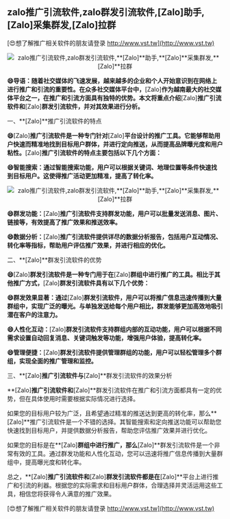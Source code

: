## **zalo推广引流软件,zalo群发引流软件,**[Zalo]**助手,**[Zalo]**采集群发,**[Zalo]**拉群**

[😍想了解推广相关软件的朋友请登录 http://www.vst.tw](http://www.vst.tw)

 <center><img src="https://vst.tw/MP4/tuiguang/png/8.png" alt="zalo推广引流软件,zalo群发引流软件,**[Zalo]**助手,**[Zalo]**采集群发,**[Zalo]**拉群"></center>

**😄导语：随着社交媒体的飞速发展，越来越多的企业和个人开始意识到在网络上进行推广和引流的重要性。在众多社交媒体平台中，**[Zalo]**作为越南最大的社交媒体平台之一，在推广和引流方面具有独特的优势。本文将重点介绍**[Zalo]**推广引流软件和**[Zalo]**群发引流软件，并对其效果进行分析。**

一、**[Zalo]**推广引流软件的特点

**😄**[Zalo]**推广引流软件是一种专门针对**[Zalo]**平台设计的推广工具。它能够帮助用户快速而精准地找到目标用户群体，并进行定向推送，从而提高品牌曝光度和用户粘性。**[Zalo]**推广引流软件的特点主要包括以下几个方面：**

**😄智能搜索：通过智能搜索功能，用户可以根据关键词、地理位置等条件快速找到目标用户。这使得推广活动更加精准，提高了转化率。**

 <center><img src="https://vst.tw/MP4/tuiguang/png/0.png" alt="zalo推广引流软件,zalo群发引流软件,**[Zalo]**助手,**[Zalo]**采集群发,**[Zalo]**拉群"></center>

**😄群发功能：**[Zalo]**推广引流软件支持群发功能，用户可以批量发送消息、图片、链接等，有效提高了推广效果和推送效率。**

**😄数据分析：**[Zalo]**推广引流软件提供详尽的数据分析报告，包括用户互动情况、转化率等指标，帮助用户评估推广效果，并进行相应的优化。**

二、**[Zalo]**群发引流软件的优势

**😄**[Zalo]**群发引流软件是一种专门用于在**[Zalo]**群组中进行推广的工具。相比于其他推广方式，**[Zalo]**群发引流软件具有以下几个优势：**

**😄群发效果显著：通过**[Zalo]**群发引流软件，用户可以将推广信息迅速传播到大量群组中，实现广泛的曝光。与单独发送给每个用户相比，群发能够更加高效地吸引潜在客户的注意力。**

**😄人性化互动：**[Zalo]**群发引流软件支持群组内部的互动功能，用户可以根据不同需求设置自动回复消息、关键词触发等功能，增强用户体验，提高转化率。**

**😄管理便捷：**[Zalo]**群发引流软件提供管理群组的功能，用户可以轻松管理多个群组，实现全面的推广管理和监控。**

三、**[Zalo]**推广引流软件与**[Zalo]**群发引流软件的效果分析

**[Zalo]**推广引流软件和**[Zalo]**群发引流软件在推广和引流方面都具有一定的优势，但在具体使用时需要根据实际情况进行选择。

如果您的目标用户较为广泛，且希望通过精准的推送达到更高的转化率，那么**[Zalo]**推广引流软件是一个不错的选择。其智能搜索和定向推送功能可以帮助您快速找到目标用户，并提供数据分析报告，帮助您评估推广效果并进行优化。

如果您的目标是在**[Zalo]**群组中进行推广，那么**[Zalo]**群发引流软件是一个非常有效的工具。通过群发功能和人性化互动，您可以迅速将推广信息传播到大量群组中，提高曝光度和转化率。

总之，**[Zalo]**推广引流软件和**[Zalo]**群发引流软件都是在**[Zalo]**平台上进行推广和引流的利器。根据您的实际需求和目标用户群体，合理选择并灵活运用这些工具，相信您将获得令人满意的推广效果。

[😍想了解推广相关软件的朋友请登录 http://www.vst.tw](http://www.vst.tw)



